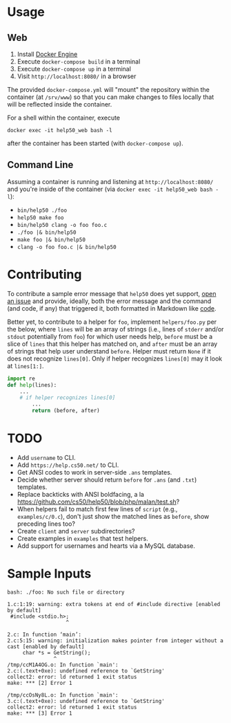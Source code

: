 # Usage

## Web

1. Install [Docker Engine](https://docs.docker.com/engine/installation/)
1. Execute `docker-compose build` in a terminal
1. Execute `docker-compose up` in a terminal
1. Visit `http://localhost:8080/` in a browser

The provided `docker-compose.yml` will "mount" the repository within the container (at `/srv/www`) so that you can make changes to files locally that will be reflected inside the container.

For a shell within the container, execute

```
docker exec -it help50_web bash -l
```

after the container has been started (with `docker-compose up`).

## Command Line

Assuming a container is running and listening at `http://localhost:8080/` and you're inside of the container (via `docker exec -it help50_web bash -l`):

* `bin/help50 ./foo`
* `help50 make foo`
* `bin/help50 clang -o foo foo.c`
* `./foo |& bin/help50`
* `make foo |& bin/help50`
* `clang -o foo foo.c |& bin/help50`

# Contributing

To contribute a sample error message that `help50` does yet support, [open an issue](https://github.com/cs50/help50/issues) and provide, ideally, both the error message and the command (and code, if any) that triggered it, both formatted in Markdown like [code](https://guides.github.com/features/mastering-markdown/#syntax).

Better yet, to contribute to a helper for `foo`, implement `helpers/foo.py` per the below, where `lines` will be an array of strings (i.e., lines of `stderr` and/or `stdout` potentially from `foo`) for which user needs help, `before` must be a slice of `lines` that this helper has matched on, and `after` must be an array of strings that help user understand `before`. Helper must return `None` if it does not recognize `lines[0]`. Only if helper recognizes `lines[0]` may it look at `lines[1:]`.

```python
import re
def help(lines):
    ...
    # if helper recognizes lines[0]
        ...
        return (before, after)
```

# TODO

* Add `username` to CLI.
* Add `https://help.cs50.net/` to CLI.
* Get ANSI codes to work in server-side `.ans` templates.
* Decide whether server should return `before` for `.ans` (and `.txt`) templates.
* Replace backticks with ANSI boldfacing, a la https://github.com/cs50/help50/blob/php/malan/test.sh?
* When helpers fail to match first few lines of `script` (e.g., `examples/c/0.c`), don't just show the matched lines as `before`, show preceding lines too?
* Create `client` and `server` subdirectories?
* Create examples in `examples` that test helpers.
* Add support for usernames and hearts via a MySQL database.

# Sample Inputs

```
bash: ./foo: No such file or directory
```

```
1.c:1:19: warning: extra tokens at end of #include directive [enabled by default]
 #include <stdio.h>;
                   ^
```

```
2.c: In function ‘main’:
2.c:5:15: warning: initialization makes pointer from integer without a cast [enabled by default]
     char *s = GetString();
               ^
/tmp/ccM1A4OG.o: In function `main':
2.c:(.text+0xe): undefined reference to `GetString'
collect2: error: ld returned 1 exit status
make: *** [2] Error 1
```

```
/tmp/ccOsNy8L.o: In function `main':
3.c:(.text+0xe): undefined reference to `GetString'
collect2: error: ld returned 1 exit status
make: *** [3] Error 1
```
